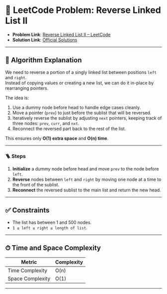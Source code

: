 # 🧩 LeetCode Problem: Reverse Linked List II

- **Problem Link**: [Reverse Linked List II – LeetCode](https://leetcode.com/problems/reverse-linked-list-ii/)
- **Solution Link**: [Official Solutions](https://leetcode.com/problems/reverse-linked-list-ii/solutions/)

---

## 🧠 Algorithm Explanation

We need to reverse a portion of a singly linked list between positions `left` and `right`.  
Instead of copying values or creating a new list, we can do it in-place by rearranging pointers.

The idea is:

1. Use a dummy node before head to handle edge cases cleanly.
2. Move a pointer (`prev`) to just before the sublist that will be reversed.
3. Iteratively reverse the sublist by adjusting `next` pointers, keeping track of three nodes: `prev`, `curr`, and `nxt`.
4. Reconnect the reversed part back to the rest of the list.

This ensures only **O(1) extra space** and **O(n) time**.

---

### 🪜 Steps

1. **Initialize** a dummy node before head and move `prev` to the node before `left`.  
2. **Reverse** nodes between `left` and `right` by moving one node at a time to the front of the sublist.  
3. **Reconnect** the reversed sublist to the main list and return the new head.

---

## ✅ Constraints

- The list has between 1 and 500 nodes.  
- `1 ≤ left ≤ right ≤ length of list`.  

---

## ⏱ Time and Space Complexity

| Metric            | Complexity |
|-------------------|------------|
| Time Complexity   | O(n)       |
| Space Complexity  | O(1)       |

---
